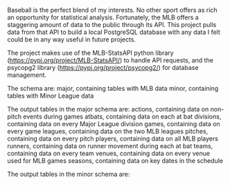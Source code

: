 Baseball is the perfect blend of my interests. No other sport offers as rich an opportunity for statistical analysis. Fortunately, the MLB offers a staggering amount of data to the public through its API. This project pulls data from that API to build a local PostgreSQL database with any data I felt could be in any way useful in future projects.

The project makes use of the MLB-StatsAPI python library (https://pypi.org/project/MLB-StatsAPI/) to handle API requests, and the psycopg2 library (https://pypi.org/project/psycopg2/) for database management.

The schema are:
  major, containing tables with MLB data
  minor, containing tables with Minor League data

The output tables in the major schema are:
  actions, containing data on non-pitch events during games
  atbats, containing data on each at bat
  divisions, containing data on every Major League division
  games, containing data on every game
  leagues, containing data on the two MLB leagues
  pitches, containing data on every pitch
  players, containing data on all MLB players
  runners, containing data on runner movement during each at bat
  teams, containing data on every team
  venues, containing data on every venue used for MLB games
  seasons, containing data on key dates in the schedule
  
The output tables in the minor schema are:
  

